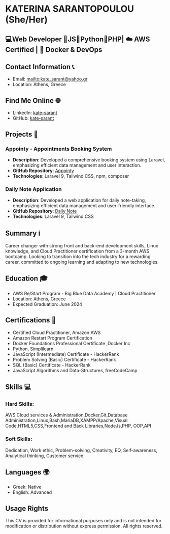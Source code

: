 # KATERINA SARANTOPOULOU  (She/Her)
## 💻Web Developer 🔹️JS🔹️Python🔹️PHP| ☁️ AWS Certified | 🐳 Docker & DevOps  

## Contact Information 📞  
- Email: [mailto:kate_sarant@yahoo.gr](mailto:kate_sarant@yahoo.gr)  
- Location: Athens, Greece  

## Find Me Online 🌐  
- LinkedIn: [kate-sarant](https://www.linkedin.com/in/kate-sarant)  
- GitHub: [kate-sarant](https://github.com/kate-sarant)  

## Projects 🚀  
### Appointy - Appointments Booking System  
- **Description**: Developed a comprehensive booking system using Laravel, emphasizing efficient data management and user interaction.  
- **GitHub Repository**: [Appointy](https://github.com/kate-sarant/Appointy)  
- **Technologies**: Laravel 9, Tailwind CSS, npm, composer  

### Daily Note Application  
- **Description**: Developed a web application for daily note-taking, emphasizing efficient data management and user-friendly interface.  
- **GitHub Repository**: [Daily Note](https://github.com/kate-sarant/Daily-Note)  
- **Technologies**: Laravel 9, Tailwind CSS  

## Summary ℹ️  
Career changer with strong front and back-end development skills, Linux knowledge, and Cloud Practitioner certification from a 3-month AWS bootcamp. Looking to transition into the tech industry for a rewarding career, committed to ongoing learning and adapting to new technologies.  

## Education 🎓  
- AWS Re/Start Program - Big Blue Data Academy | Cloud Practitioner  
- Location: Athens, Greece  
- Expected Graduation: June 2024  

## Certifications 🏅  
- Certified Cloud Practitioner, Amazon AWS  
- Amazon Restart Program Certification
- Docker Foundations Professional Certificate ,Docker Inc
- Python, Simplilearn  
- JavaScript (Intermediate) Certificate - HackerRank  
- Problem Solving (Basic) Certificate - HackerRank  
- SQL (Basic) Certificate - HackerRank  
- JavaScript Algorithms and Data-Structures, freeCodeCamp  

## Skills 💻  
### Hard Skills:  
AWS Cloud services & Administration,Docker,Git,Database Administration,Linux,Bash,MariaDB,XAMPP/Apache,Visual Code,HTML5,CSS,Frontend and Back Libraries,NodeJs,PHP, OOP,API

### Soft Skills:  
Dedication, Work ethic, Problem-solving, Creativity, EQ, Self-awareness, Analytical thinking, Customer service  

## Languages 🌍  
- Greek: Native  
- English: Advanced

  
## Usage Rights

This CV is provided for informational purposes only and is not intended for modification or distribution without express permission. All rights reserved.
